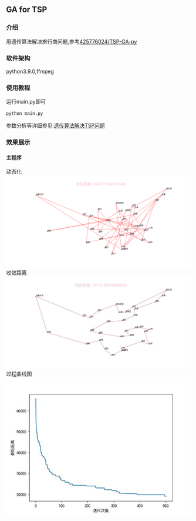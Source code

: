 ## GA for TSP

### 介绍
用遗传算法解决旅行商问题,参考[425776024/TSP-GA-py](https://github.com/425776024/TSP-GA-py)

### 软件架构
python3.9.0,ffmpeg

### 使用教程
运行main.py即可
````py
python main.py
````

参数分析等详细参见:[遗传算法解决TSP问题](https://www.cnblogs.com/Tenerome/articles/GATSP.html)

### 效果展示

#### 主程序
动态化
![gif](pics/output.gif)
收敛距离
![pic](pics/last.jpg)
过程曲线图
![pic](pics/Line.jpg)





